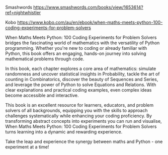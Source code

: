Smashwords
https://www.smashwords.com/books/view/1653614?ref=nightwhistler

Kobo
https://www.kobo.com/au/en/ebook/when-maths-meets-python-100-coding-experiments-for-problem-solvers

When Maths Meets Python: 100 Coding Experiments for Problem Solvers bridges the fascinating world of mathematics with the versatility of Python programming. Whether you're new to coding or already familiar with Python, this book offers an engaging, hands-on journey into solving mathematical problems through code.

In this book, each chapter explores a core area of mathematics: simulate randomness and uncover statistical insights in Probability, tackle the art of counting in Combinatorics, discover the beauty of Sequences and Series, and leverage the power of Python to solve Equations and Relations. With clear explanations and practical coding examples, even complex ideas become accessible and interactive.

This book is an excellent resource for learners, educators, and problem solvers of all backgrounds, equipping you with the skills to approach challenges systematically while enhancing your coding proficiency. By transforming abstract concepts into experiments you can run and visualise, When Maths Meets Python: 100 Coding Experiments for Problem Solvers turns learning into a dynamic and rewarding experience.

Take the leap and experience the synergy between maths and Python - one experiment at a time!
